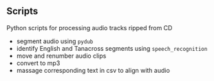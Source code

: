## Scripts

Python scripts for processing audio tracks ripped from CD

- segment audio using `pydub`
- identify English and Tanacross segments using `speech_recognition`
- move and renumber audio clips
- convert to mp3
- massage corresponding text in csv to align with audio 

